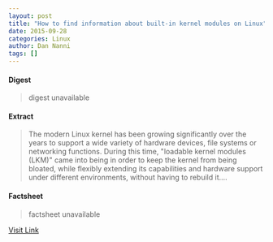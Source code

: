 ```yaml
---
layout: post
title: "How to find information about built-in kernel modules on Linux"
date: 2015-09-28
categories: Linux
author: Dan Nanni
tags: []
---
```



#### Digest
>digest unavailable

#### Extract
>The modern Linux kernel has been growing significantly over the years to support a wide variety of hardware devices, file systems or networking functions. During this time, "loadable kernel modules (LKM)" came into being in order to keep the kernel from being bloated, while flexibly extending its capabilities and hardware support under different environments, without having to rebuild it....

#### Factsheet
>factsheet unavailable

[Visit Link](http://lxer.com/module/newswire/ext_link.php?rid=219427)


